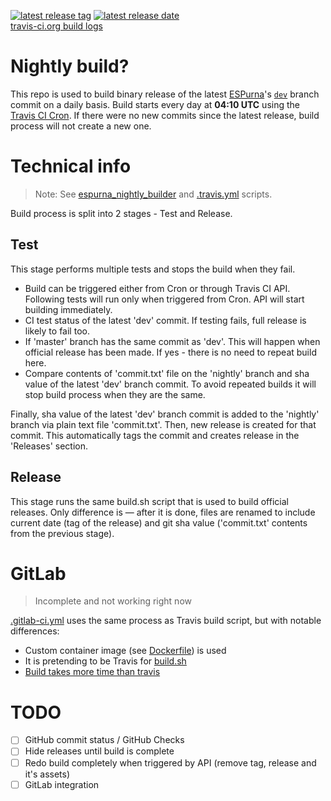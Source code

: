 [![latest release tag](https://img.shields.io/github/release/mcspr/espurna-nightly-builder/all.svg?label=Latest%20release)](https://github.com/mcspr/espurna-nightly-builder/releases/latest)
[![latest release date](https://img.shields.io/github/release-date-pre/mcspr/espurna-nightly-builder.svg)](https://github.com/mcspr/espurna-nightly-builder/releases/latest)  
[travis-ci.org build logs](https://travis-ci.org/mcspr/espurna-nightly-builder/builds)

# Nightly build?

This repo is used to build binary release of the latest [ESPurna](https://github.com/xoseperez/espurna)'s [`dev`](https://github.com/xoseperez/espurna/tree/dev) branch commit on a daily basis. Build starts every day at **04:10 UTC** using the [Travis CI Cron](https://docs.travis-ci.com/user/cron-jobs/). If there were no new commits since the latest release, build process will not create a new one.

# Technical info

> Note: See [espurna_nightly_builder](https://github.com/mcspr/espurna-nightly-builder/tree/builder/espurna_nightly_builder) and [.travis.yml](https://github.com/mcspr/espurna-nightly-builder/blob/builder/.travis.yml) scripts.

Build process is split into 2 stages - Test and Release.

## Test

This stage performs multiple tests and stops the build when they fail.
- Build can be triggered either from Cron or through Travis CI API. Following tests will run only when triggered from Cron. API will start building immediately.
- CI test status of the latest 'dev' commit. If testing fails, full release is likely to fail too.
- If 'master' branch has the same commit as 'dev'. This will happen when official release has been made. If yes - there is no need to repeat build here.
- Compare contents of 'commit.txt' file on the 'nightly' branch and sha value of the latest 'dev' branch commit. To avoid repeated builds it will stop build process when they are the same. 

Finally, sha value of the latest 'dev' branch commit is added to the 'nightly' branch via plain text file 'commit.txt'. Then, new release is created for that commit. This automatically tags the commit and creates release in the 'Releases' section.

## Release

This stage runs the same build.sh script that is used to build official releases. Only difference is — after it is done, files are renamed to include current date (tag of the release) and git sha value ('commit.txt' contents from the previous stage).

# GitLab

> Incomplete and not working right now

[.gitlab-ci.yml](https://github.com/mcspr/espurna-nightly-builder/blob/builder/.gitlab-ci.yml) uses the same process as Travis build script, but with notable differences:
- Custom container image (see [Dockerfile](https://github.com/mcspr/espurna-nightly-builder/blob/builder/Dockerfile)) is used
- It is pretending to be Travis for [build.sh](https://github.com/mcspr/espurna-nightly-builder/blob/f702837ed95bf1174584269e7fd6f75fe4acf85c/.gitlab-ci.yml#L65)
- [Build takes more time than travis](https://gitlab.com/mcspr/espurna-travis-test/pipelines/25418527)

# TODO

- [ ] GitHub commit status / GitHub Checks
- [ ] Hide releases until build is complete
- [ ] Redo build completely when triggered by API (remove tag, release and it's assets)
- [ ] GitLab integration

